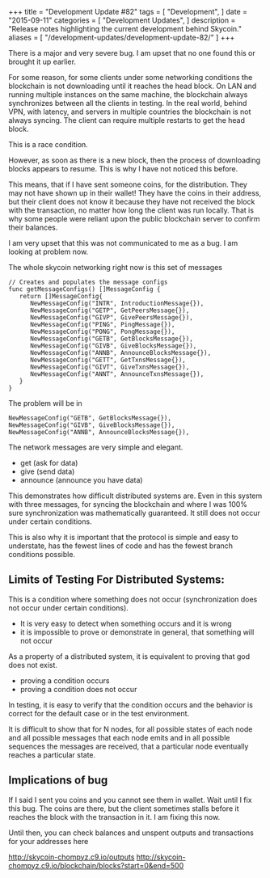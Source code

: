 +++
title = "Development Update #82"
tags = [
    "Development",
]
date = "2015-09-11"
categories = [
    "Development Updates",
]
description = "Release notes highlighting the current development behind Skycoin."
aliases = [
	"/development-updates/development-update-82/"
]
+++

There is a major and very severe bug. I am upset that no one found this or brought it up earlier.

For some reason, for some clients under some networking conditions the blockchain is not downloading until it reaches the head block. On LAN and running multiple instances on the same machine, the blockchain always synchronizes between all the clients in testing. In the real world, behind VPN, with latency, and servers in multiple countries the blockchain is not always syncing. The client can require multiple restarts to get the head block.

This is a race condition.

However, as soon as there is a new block, then the process of downloading blocks appears to resume. This is why I have not noticed this before.

This means, that if I have sent someone coins, for the distribution. They may not have shown up in their wallet! They have the coins in their address, but their client does not know it because they have not received the block with the transaction, no matter how long the client was run locally. That is why some people were reliant upon the public blockchain server to confirm their balances.

I am very upset that this was not communicated to me as a bug. I am looking at problem now.

The whole skycoin networking right now is this set of messages

```
// Creates and populates the message configs
func getMessageConfigs() []MessageConfig {
   return []MessageConfig{
      NewMessageConfig("INTR", IntroductionMessage{}),
      NewMessageConfig("GETP", GetPeersMessage{}),
      NewMessageConfig("GIVP", GivePeersMessage{}),
      NewMessageConfig("PING", PingMessage{}),
      NewMessageConfig("PONG", PongMessage{}),
      NewMessageConfig("GETB", GetBlocksMessage{}),
      NewMessageConfig("GIVB", GiveBlocksMessage{}),
      NewMessageConfig("ANNB", AnnounceBlocksMessage{}),
      NewMessageConfig("GETT", GetTxnsMessage{}),
      NewMessageConfig("GIVT", GiveTxnsMessage{}),
      NewMessageConfig("ANNT", AnnounceTxnsMessage{}),
   }
}
```

The problem will be in

```
NewMessageConfig("GETB", GetBlocksMessage{}),
NewMessageConfig("GIVB", GiveBlocksMessage{}),
NewMessageConfig("ANNB", AnnounceBlocksMessage{}),
```

The network messages are very simple and elegant.
- get (ask for data)
- give (send data)
- announce (announce you have data)

This demonstrates how difficult distributed systems are. Even in this system with three messages, for syncing the blockchain and where I was 100% sure synchronization was mathematically guaranteed. It still does not occur under certain conditions.

This is also why it is important that the protocol is simple and easy to understate, has the fewest lines of code and has the fewest branch conditions possible.

## Limits of Testing For Distributed Systems:

This is a condition where something does not occur (synchronization does not occur under certain conditions).
- It is very easy to detect when something occurs and it is wrong
- it is impossible to prove or demonstrate in general, that something will not occur

As a property of a distributed system, it is equivalent to proving that god does not exist.
- proving a condition occurs
- proving a condition does not occur

In testing, it is easy to verify that the condition occurs and the behavior is correct for the default case or in the test environment.

It is difficult to show that for N nodes, for all possible states of each node and all possible messages that each node emits and in all possible sequences the messages are received, that a particular node eventually reaches a particular state.

## Implications of bug

If I said I sent you coins and you cannot see them in wallet. Wait until I fix this bug. The coins are there, but the client sometimes stalls before it reaches the block with the transaction in it. I am fixing this now.

Until then, you can check balances and unspent outputs and transactions for your addresses here

http://skycoin-chompyz.c9.io/outputs
http://skycoin-chompyz.c9.io/blockchain/blocks?start=0&end=500

